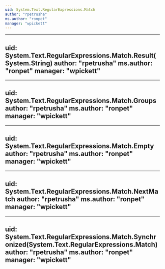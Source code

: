 ```yaml
---
uid: System.Text.RegularExpressions.Match
author: "rpetrusha"
ms.author: "ronpet"
manager: "wpickett"
---
```


---
uid: System.Text.RegularExpressions.Match.Result(System.String)
author: "rpetrusha"
ms.author: "ronpet"
manager: "wpickett"
---

---
uid: System.Text.RegularExpressions.Match.Groups
author: "rpetrusha"
ms.author: "ronpet"
manager: "wpickett"
---

---
uid: System.Text.RegularExpressions.Match.Empty
author: "rpetrusha"
ms.author: "ronpet"
manager: "wpickett"
---

---
uid: System.Text.RegularExpressions.Match.NextMatch
author: "rpetrusha"
ms.author: "ronpet"
manager: "wpickett"
---

---
uid: System.Text.RegularExpressions.Match.Synchronized(System.Text.RegularExpressions.Match)
author: "rpetrusha"
ms.author: "ronpet"
manager: "wpickett"
---
